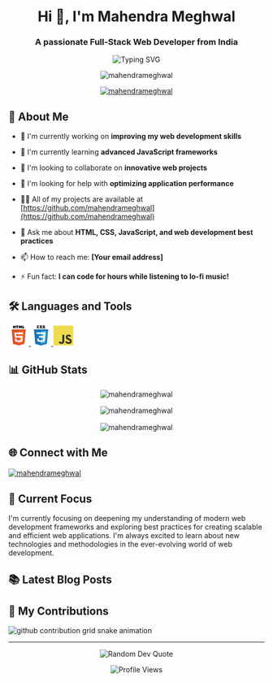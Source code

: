 <h1 align="center">Hi 👋, I'm Mahendra Meghwal</h1>
<h3 align="center">A passionate Full-Stack Web Developer from India</h3>

<p align="center">
  <img src="https://readme-typing-svg.demolab.com?font=Fira+Code&pause=1000&color=2E97F7&center=true&vCenter=true&width=435&lines=Full-Stack+Web+Developer;Always+learning+new+things;Passionate+about+coding;Creating+innovative+solutions" alt="Typing SVG" />
</p>

<p align="center">
  <img src="https://komarev.com/ghpvc/?username=mahendrameghwal&label=Profile%20views&color=0e75b6&style=flat" alt="mahendrameghwal" />
</p>

<p align="center">
  <a href="https://github.com/ryo-ma/github-profile-trophy">
    <img src="https://github-profile-trophy.vercel.app/?username=mahendrameghwal&theme=darkhub&no-frame=true&no-bg=false&margin-w=4" alt="mahendrameghwal" />
  </a>
</p>

## 🚀 About Me

- 🔭 I'm currently working on **improving my web development skills**

- 🌱 I'm currently learning **advanced JavaScript frameworks**

- 👯 I'm looking to collaborate on **innovative web projects**

- 🤝 I'm looking for help with **optimizing application performance**

- 👨‍💻 All of my projects are available at [https://github.com/mahendrameghwal](https://github.com/mahendrameghwal)

- 💬 Ask me about **HTML, CSS, JavaScript, and web development best practices**

- 📫 How to reach me: **[Your email address]**

- ⚡ Fun fact: **I can code for hours while listening to lo-fi music!**

## 🛠️ Languages and Tools

<p align="left">
  <a href="https://www.w3.org/html/" target="_blank" rel="noreferrer">
    <img src="https://raw.githubusercontent.com/devicons/devicon/master/icons/html5/html5-original-wordmark.svg" alt="html5" width="40" height="40"/>
  </a>
  <a href="https://www.w3schools.com/css/" target="_blank" rel="noreferrer">
    <img src="https://raw.githubusercontent.com/devicons/devicon/master/icons/css3/css3-original-wordmark.svg" alt="css3" width="40" height="40"/>
  </a>
  <a href="https://developer.mozilla.org/en-US/docs/Web/JavaScript" target="_blank" rel="noreferrer">
    <img src="https://raw.githubusercontent.com/devicons/devicon/master/icons/javascript/javascript-original.svg" alt="javascript" width="40" height="40"/>
  </a>
  <!-- Add more language and tool icons as needed -->
</p>

## 📊 GitHub Stats

<p align="center">
  <img align="center" src="https://github-readme-stats.vercel.app/api/top-langs?username=mahendrameghwal&show_icons=true&locale=en&layout=compact&theme=radical" alt="mahendrameghwal" />
</p>

<p align="center">
  <img align="center" src="https://github-readme-stats.vercel.app/api?username=mahendrameghwal&show_icons=true&locale=en&theme=radical" alt="mahendrameghwal" />
</p>

<p align="center">
  <img align="center" src="https://github-readme-streak-stats.herokuapp.com/?user=mahendrameghwal&theme=radical" alt="mahendrameghwal" />
</p>

## 🌐 Connect with Me

<p align="left">
  <a href="https://linkedin.com/in/mahendrameghwal" target="blank">
    <img align="center" src="https://raw.githubusercontent.com/rahuldkjain/github-profile-readme-generator/master/src/images/icons/Social/linked-in-alt.svg" alt="mahendrameghwal" height="30" width="40" />
  </a>
  <!-- Add more social media icons as needed -->
</p>

## 🎯 Current Focus

I'm currently focusing on deepening my understanding of modern web development frameworks and exploring best practices for creating scalable and efficient web applications. I'm always excited to learn about new technologies and methodologies in the ever-evolving world of web development.

## 📚 Latest Blog Posts
<!-- BLOG-POST-LIST:START -->
<!-- BLOG-POST-LIST:END -->

## 🐍 My Contributions

<picture>
  <source media="(prefers-color-scheme: dark)" srcset="https://raw.githubusercontent.com/mahendrameghwal/mahendrameghwal/output/github-contribution-grid-snake-dark.svg">
  <source media="(prefers-color-scheme: light)" srcset="https://raw.githubusercontent.com/mahendrameghwal/mahendrameghwal/output/github-contribution-grid-snake.svg">
  <img alt="github contribution grid snake animation" src="https://raw.githubusercontent.com/mahendrameghwal/mahendrameghwal/output/github-contribution-grid-snake.svg">
</picture>

---

<p align="center">
  <img src="https://quotes-github-readme.vercel.app/api?type=horizontal&theme=radical" alt="Random Dev Quote" />
</p>

<p align="center">
  <img src="https://moe-counter.glitch.me/get/@mahendrameghwal?theme=rule34" alt="Profile Views" />
</p>
